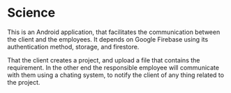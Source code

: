 # Science
This is an Android application, that facilitates the communication between the client and the employees. It depends on Google
Firebase using its authentication method, storage, and firestore.

That the client creates a project, and upload a file that contains the requirement. In the other end the responsible employee will communicate with 
them using a chating system, to notify the client of any thing related to the project.
